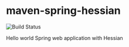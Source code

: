 maven-spring-hessian
====================

![Build Status](https://travis-ci.org/sparsick/maven-spring-hessian.svg)

Hello world Spring web application with Hessian

